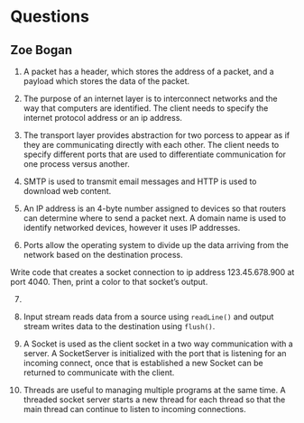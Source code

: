 # Questions
## Zoe Bogan
1. A packet has a header, which stores the address of a packet, and a payload which stores the data of the packet. 

2. The purpose of an internet layer is to interconnect networks and the way that computers are identified. The client needs to specify the internet protocol address or an ip address. 

3. The transport layer provides abstraction for two porcess to appear as if they are communicating directly with each other. The client needs to specify different ports that are used to differentiate communication for one process versus another. 

4. SMTP is used to transmit email messages and HTTP is used to download web content. 

5. An IP address is an 4-byte number assigned to devices so that routers can determine where to send a packet next. A domain name is used to identify networked devices, however it uses IP addresses.

6. Ports allow the operating system to divide up the data arriving from the network based on the destination process. 

Write code that creates a socket connection to ip address 123.45.678.900 at port 4040. Then, print a color to that socket’s output.

7. 

8. Input stream reads data from a source using ```readLine()``` and output stream writes data to the destination using ```flush()```. 

9. A Socket is used as the client socket in a two way communication with a server. A SocketServer is initialized with the port that is listening for an incoming connect, once that is established a new Socket can be returned to communicate with the client. 

10. Threads are useful to managing multiple programs at the same time. A threaded socket server starts a new thread for each thread so that the main thread can continue to listen to incoming connections.
